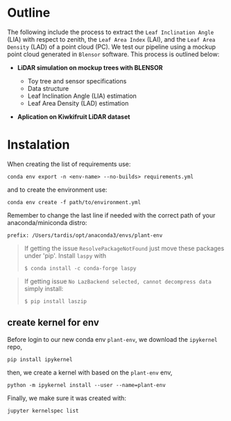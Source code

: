 
<!-- ### *For a full documentation see:* [docs](https://qmxp55.github.io/planttech) -->
# Outline

The following include the process to extract the `Leaf Inclination Angle` (LIA) with respect to zenith, the `Leaf Area Index` (LAI), and the `Leaf Area Density` (LAD) of a point cloud (PC). We test our pipeline using a mockup point cloud generated in `Blensor` software. This process is outlined below:

- **LiDAR simulation on mockup trees with BLENSOR**
    - Toy tree and sensor specifications
    - Data structure
    - Leaf Inclination Angle (LIA) estimation
    - Leaf Area Density (LAD) estimation
  
- **Aplication on Kiwkifruit LiDAR dataset**



# Instalation

When creating the list of requirements use:

```
conda env export -n <env-name> --no-builds> requirements.yml
```

and to create the environment use:

```
conda env create -f path/to/environment.yml
```

Remember to change the last line if needed with the correct path of your anaconda/miniconda distro:
```
prefix: /Users/tardis/opt/anaconda3/envs/plant-env
```

> If getting the issue `ResolvePackageNotFound` just move these packages under 'pip'. Install `laspy` with
> ```
> $ conda install -c conda-forge laspy
> ```

> If getting issue `No LazBackend selected, cannot decompress data` simply install:
> ```
> $ pip install laszip
> ```


## create kernel for env

Before login to our new conda env `plant-env`, we download the `ipykernel` repo,
```
pip install ipykernel
```

then, we create a kernel with based on the `plant-env` env,

```
python -m ipykernel install --user --name=plant-env 
```

Finally, we make sure it was created with:

```
jupyter kernelspec list 
```
